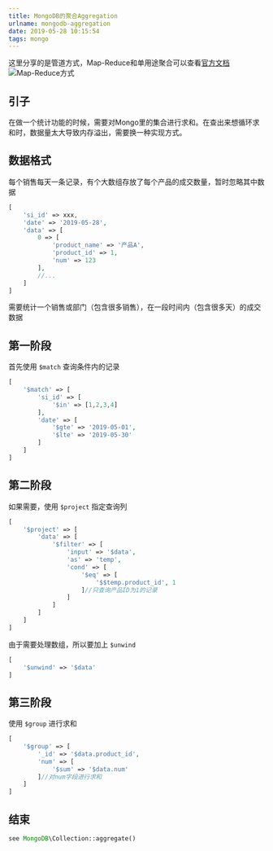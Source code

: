 ```yaml
---
title: MongoDB的聚合Aggregation
urlname: mongodb-aggregation
date: 2019-05-28 10:15:54
tags: mongo
---
```


这里分享的是管道方式，Map-Reduce和单用途聚合可以查看[官方文档](https://docs.mongodb.com/manual/aggregation/)
![Map-Reduce方式](https://docs.mongodb.com/manual/_images/map-reduce.bakedsvg.svg)

## 引子
在做一个统计功能的时候，需要对Mongo里的集合进行求和。在查出来想循环求和时，数据量太大导致内存溢出，需要换一种实现方式。

<!-- more -->

## 数据格式
每个销售每天一条记录，有个大数组存放了每个产品的成交数量，暂时忽略其中数据
```php
[
    'si_id' => xxx,
    'date' => '2019-05-28',
    'data' => [
        0 => [
            'product_name' => '产品A',
            'product_id' => 1,
            'num' => 123
        ],
        //...
    ]
]
```
需要统计一个销售或部门（包含很多销售），在一段时间内（包含很多天）的成交数据

## 第一阶段
首先使用 `$match` 查询条件内的记录
```php
[
    '$match' => [
        'si_id' => [
            '$in' => [1,2,3,4]
        ],
        'date' => [
            '$gte' => '2019-05-01',
            '$lte' => '2019-05-30'
        ]
    ]
]
```

## 第二阶段
如果需要，使用 `$project` 指定查询列
```php
[
    '$project' => [
        'data' => [
            '$filter' => [
                'input' => '$data',
                'as' => 'temp',
                'cond' => [
                    '$eq' => [
                        '$$temp.product_id', 1
                    ]//只查询产品ID为1的记录
                ]
            ]
        ]
    ]
]
```

由于需要处理数组，所以要加上 `$unwind`
```php
[
    '$unwind' => '$data'
]
```

## 第三阶段
使用 `$group` 进行求和
```php
[
    '$group' => [
        '_id' => '$data.product_id',
        'num' => [
            '$sum' => '$data.num'
        ]//对num字段进行求和
    ]
]
```

## 结束
```php
see MongoDB\Collection::aggregate()
```
